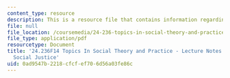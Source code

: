 ```yaml
---
content_type: resource
description: This is a resource file that contains information regarding session 20.
file: null
file_location: /coursemedia/24-236-topics-in-social-theory-and-practice-race-and-racism-fall-2014/0ad9547b2218cfcfef706d56a03fe86c_MIT24_236F14_Sess20.pdf
file_type: application/pdf
resourcetype: Document
title: '24.236F14 Topics In Social Theory and Practice - Lecture Notes: Equality and
  Social Justice'
uid: 0ad9547b-2218-cfcf-ef70-6d56a03fe86c
---
```

